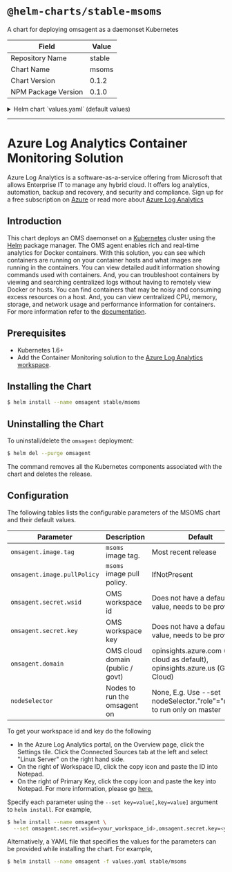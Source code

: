 # `@helm-charts/stable-msoms`

A chart for deploying omsagent as a daemonset Kubernetes

| Field               | Value  |
| ------------------- | ------ |
| Repository Name     | stable |
| Chart Name          | msoms  |
| Chart Version       | 0.1.2  |
| NPM Package Version | 0.1.0  |

<details>

<summary>Helm chart `values.yaml` (default values)</summary>

```yaml
## Default values for omsagent.

## Microsoft OMS Agent image
## ref: https://github.com/Microsoft/OMS-docker/blob/master/ReleaseNote.md
omsagent:
  image:
    tag: 1.4.3-174
    pullPolicy: IfNotPresent
    dockerProviderVersion: 1.0.0-30
  ## To get your workspace id and key do the following
  ## - In the Azure Log Analytics portal, on the Overview page, click the Settings tile. Click the Connected Sources tab at the left and select "Linux Server" on the right hand side.
  ## - On the right of Workspace ID, click the copy icon and paste the ID into Notepad.
  ## - On the right of Primary Key, click the copy icon and paste the key into Notepad.
  ## For more information, please go [here.](https://docs.microsoft.com/en-us/azure/log-analytics/log-analytics-windows-agents#download-the-agent-setup-file-from-oms)

  secret:
    wsid: <your_workspace_id>
    key: <your_workspace_key>
  domain: opinsights.azure.com

## Configure resource requests and limits
## ref: http://kubernetes.io/docs/user-guide/compute-resources/
##
resources:
  requests:
    cpu: 100m
    memory: 512Mi
  limits:
    cpu: 500m
    memory: 768Mi

# Node selector - default to Linux as cannot deploy OMS agent container to Windows nodes
nodeSelector:
  beta.kubernetes.io/os: linux
```

</details>

---

# Azure Log Analytics Container Monitoring Solution

Azure Log Analytics is a software-as-a-service offering from Microsoft that allows Enterprise IT to manage any hybrid cloud. It offers log analytics, automation, backup and recovery, and security and compliance. Sign up for a free subscription on [Azure](https://azure.microsoft.com/en-us/free/) or read more about [Azure Log Analytics ](https://docs.microsoft.com/en-us/azure/log-analytics/log-analytics-overview)

## Introduction

This chart deploys an OMS daemonset on a [Kubernetes](http://kubernetes.io) cluster using the [Helm](https://helm.sh) package manager. The OMS agent enables rich and real-time analytics for Docker containers. With this solution, you can see which containers are running on your container hosts and what images are running in the containers. You can view detailed audit information showing commands used with containers. And, you can troubleshoot containers by viewing and searching centralized logs without having to remotely view Docker or hosts. You can find containers that may be noisy and consuming excess resources on a host. And, you can view centralized CPU, memory, storage, and network usage and performance information for containers. For more information refer to the [documentation](https://docs.microsoft.com/en-us/azure/log-analytics/log-analytics-containers).

## Prerequisites

- Kubernetes 1.6+
- Add the Container Monitoring solution to the [Azure Log Analytics workspace](https://azuremarketplace.microsoft.com/en-us/marketplace/apps/microsoft.containersoms?tab=Overview).

## Installing the Chart

```bash
$ helm install --name omsagent stable/msoms
```

## Uninstalling the Chart

To uninstall/delete the `omsagent` deployment:

```bash
$ helm del --purge omsagent
```

The command removes all the Kubernetes components associated with the chart and deletes the release.

## Configuration

The following tables lists the configurable parameters of the MSOMS chart and their default values.

| Parameter                   | Description                      | Default                                                                          |
| --------------------------- | -------------------------------- | -------------------------------------------------------------------------------- |
| `omsagent.image.tag`        | `msoms` image tag.               | Most recent release                                                              |
| `omsagent.image.pullPolicy` | `msoms` image pull policy.       | IfNotPresent                                                                     |
| `omsagent.secret.wsid`      | OMS workspace id                 | Does not have a default value, needs to be provided                              |
| `omsagent.secret.key`       | OMS workspace key                | Does not have a default value, needs to be provided                              |
| `omsagent.domain`           | OMS cloud domain (public / govt) | opinsights.azure.com (Public cloud as default), opinsights.azure.us (Govt Cloud) |
| `nodeSelector`              | Nodes to run the omsagent on     | None, E.g. Use --set nodeSelector."role"="master" to run only on master          |

To get your workspace id and key do the following

- In the Azure Log Analytics portal, on the Overview page, click the Settings tile. Click the Connected Sources tab at the left and select "Linux Server" on the right hand side.
- On the right of Workspace ID, click the copy icon and paste the ID into Notepad.
- On the right of Primary Key, click the copy icon and paste the key into Notepad.
  For more information, please go [here.](https://docs.microsoft.com/en-us/azure/log-analytics/log-analytics-windows-agents#download-the-agent-setup-file-from-oms)

Specify each parameter using the `--set key=value[,key=value]` argument to `helm install`. For example,

```bash
$ helm install --name omsagent \
  --set omsagent.secret.wsid=<your_workspace_id>,omsagent.secret.key=<your_workspace_key> stable/msoms

```

Alternatively, a YAML file that specifies the values for the parameters can be provided while installing the chart. For example,

```bash
$ helm install --name omsagent -f values.yaml stable/msoms
```
